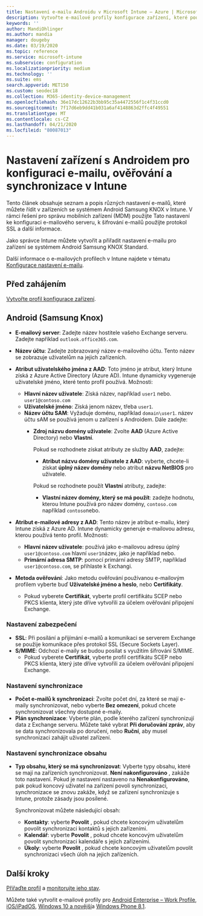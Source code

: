 ```yaml
---
title: Nastavení e-mailu Androidu v Microsoft Intune – Azure | Microsoft Docs
description: Vytvořte e-mailové profily konfigurace zařízení, které používají Exchange servery, a načtěte atributy z Azure Active Directory. Povolte SSL nebo SMIME, ověřte uživatele pomocí certifikátů nebo uživatelského jména a hesla a synchronizujte e-maily a plány na zařízeních se systémem Android Samsung KNOX pomocí Microsoft Intune.
keywords: ''
author: MandiOhlinger
ms.author: mandia
manager: dougeby
ms.date: 03/19/2020
ms.topic: reference
ms.service: microsoft-intune
ms.subservice: configuration
ms.localizationpriority: medium
ms.technology: ''
ms.suite: ems
search.appverid: MET150
ms.custom: seodec18
ms.collection: M365-identity-device-management
ms.openlocfilehash: 36e17dc12622b3bb95c35a4472556f1c4f31ccd0
ms.sourcegitcommit: 7f17d6eb9dd41b031a6af4148863d2ffc4f49551
ms.translationtype: MT
ms.contentlocale: cs-CZ
ms.lasthandoff: 04/21/2020
ms.locfileid: "80087013"
---
```

# <a name="android-device-settings-to-configure-email-authentication-and-synchronization-in-intune"></a>Nastavení zařízení s Androidem pro konfiguraci e-mailu, ověřování a synchronizace v Intune

Tento článek obsahuje seznam a popis různých nastavení e-mailů, které můžete řídit v zařízeních se systémem Android Samsung KNOX v Intune. V rámci řešení pro správu mobilních zařízení (MDM) použijte Tato nastavení ke konfiguraci e-mailového serveru, k šifrování e-mailů použijte protokol SSL a další informace.

Jako správce Intune můžete vytvořit a přiřadit nastavení e-mailu pro zařízení se systémem Android Samsung KNOX Standard.

Další informace o e-mailových profilech v Intune najdete v tématu [Konfigurace nastavení e-mailu](email-settings-configure.md).

## <a name="before-you-begin"></a>Před zahájením

[Vytvořte profil konfigurace zařízení](email-settings-configure.md).

## <a name="android-samsung-knox"></a>Android (Samsung Knox)

- **E-mailový server**: Zadejte název hostitele vašeho Exchange serveru. Zadejte například `outlook.office365.com`.
- **Název účtu**: Zadejte zobrazovaný název e-mailového účtu. Tento název se zobrazuje uživatelům na jejich zařízeních.
- **Atribut uživatelského jména z AAD**: Toto jméno je atribut, který Intune získá z Azure Active Directory (Azure AD). Intune dynamicky vygeneruje uživatelské jméno, které tento profil používá. Možnosti:
  - **Hlavní název uživatele**: Získá název, například `user1` nebo. `user1@contoso.com`
  - **Uživatelské jméno**: Získá jenom název, třeba `user1`.
  - **Název účtu SAM**: Vyžaduje doménu, například `domain\user1`. název účtu sAM se používá jenom u zařízení s Androidem. Dále zadejte:  
    - **Zdroj názvu domény uživatele**: Zvolte **AAD** (Azure Active Directory) nebo **Vlastní**.

      Pokud se rozhodnete získat atributy ze služby **AAD**, zadejte:
      - **Atribut názvu domény uživatele z AAD**: vyberte, chcete-li získat **úplný název domény** nebo atribut **názvu NetBIOS** pro uživatele.

      Pokud se rozhodnete použít **Vlastní** atributy, zadejte:
      - **Vlastní název domény, který se má použít**: zadejte hodnotu, kterou Intune používá pro název domény, `contoso.com` například `contoso`nebo.

- **Atribut e-mailové adresy z AAD**: Tento název je atribut e-mailu, který Intune získá z Azure AD. Intune dynamicky generuje e-mailovou adresu, kterou používá tento profil. Možnosti:
  - **Hlavní název uživatele**: používá jako e-mailovou adresu úplný `user1@contoso.com` hlavní `user1`název, jako je například nebo.
  - **Primární adresa SMTP**: pomocí primární adresy SMTP, například `user1@contoso.com`, se přihlaste k Exchangi.

- **Metoda ověřování**: Jako metodu ověřování používanou e-mailovým profilem vyberte buď **Uživatelské jméno a heslo**, nebo **Certifikáty**.
  - Pokud vyberete **Certifikát**, vyberte profil certifikátu SCEP nebo PKCS klienta, který jste dříve vytvořili za účelem ověřování připojení Exchange.

### <a name="security-settings"></a>Nastavení zabezpečení

- **SSL**: Při posílání a přijímání e-mailů a komunikaci se serverem Exchange se použije komunikace přes protokol SSL (Secure Sockets Layer).
- **S/MIME**: Odchozí e-maily se budou posílat s využitím šifrování S/MIME.
  - Pokud vyberete **Certifikát**, vyberte profil certifikátu SCEP nebo PKCS klienta, který jste dříve vytvořili za účelem ověřování připojení Exchange.

### <a name="synchronization-settings"></a>Nastavení synchronizace

- **Počet e-mailů k synchronizaci**: Zvolte počet dní, za které se mají e-maily synchronizovat, nebo vyberte **Bez omezení**, pokud chcete synchronizovat všechny dostupné e-maily.
- **Plán synchronizace**: Vyberte plán, podle kterého zařízení synchronizují data z Exchange serveru. Můžete také vybrat **Při doručování zpráv**, aby se data synchronizovala po doručení, nebo **Ruční**, aby musel synchronizaci zahájit uživatel zařízení.

### <a name="content-sync-settings"></a>Nastavení synchronizace obsahu

- **Typ obsahu, který se má synchronizovat**: Vyberte typy obsahu, které se mají na zařízeních synchronizovat. **Není nakonfigurováno** , zakáže toto nastavení. Pokud je nastavení nastaveno na **Nenakonfigurováno**, pak pokud koncový uživatel na zařízení povolí synchronizaci, synchronizace se znovu zakáže, když se zařízení synchronizuje s Intune, protože zásady jsou posílené. 

  Synchronizovat můžete následující obsah:  
  - **Kontakty**: vyberte **Povolit** , pokud chcete koncovým uživatelům povolit synchronizaci kontaktů s jejich zařízeními.
  - **Kalendář**: vyberte **Povolit** , pokud chcete koncovým uživatelům povolit synchronizaci kalendáře s jejich zařízeními.
  - **Úkoly**: vyberte **Povolit** , pokud chcete koncovým uživatelům povolit synchronizaci všech úloh na jejich zařízeních.

## <a name="next-steps"></a>Další kroky

[Přiřaďte profil](device-profile-assign.md) a [monitorujte jeho stav](device-profile-monitor.md).

Můžete také vytvořit e-mailové profily pro [Android Enterprise – Work Profile](email-settings-android-enterprise.md), [iOS/iPadOS](email-settings-ios.md), [Windows 10 a novější](email-settings-windows-10.md)a [Windows Phone 8,1](email-settings-windows-phone-8-1.md).
